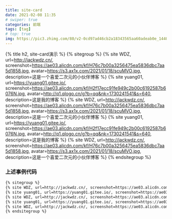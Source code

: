 ```yaml
---
title: site-card
date: 2021-02-08 11:35
# swiper: true
categories: 前端
tags: [tag]
# top: true
img: https://pic3.zhimg.com/80/v2-0cd97ad46cb2a18343565aa60adeab0e_1440w.jpg
---
```

{% title h2, site-card演示 %}
{% sitegroup %}
{% site WDZ, url=http://jackwdz.cn/, screenshot=https://ae03.alicdn.com/kf/H76c7b00a3256475ea5836dbc7aa5d1858.jpg, avatar=https://s3.ax1x.com/2021/01/18/scuMVO.jpg, description=这是一个喜爱二次元的小伙伴博客 %}
{% site yuang01, url=https://yuang01.gitee.io/, screenshot=https://ae03.alicdn.com/kf/H2f17ecc91fe949c2b00c6192587b6076N.jpg, avatar=http://q1.qlogo.cn/g?b=qq&nk=1730241541&s=640, description=这是我的博客 %}
{% site WDZ, url=http://jackwdz.cn/, screenshot=https://ae03.alicdn.com/kf/H76c7b00a3256475ea5836dbc7aa5d1858.jpg, avatar=https://s3.ax1x.com/2021/01/18/scuMVO.jpg, description=这是一个喜爱二次元的小伙伴博客 %}
{% site yuang01, url=https://yuang01.gitee.io/, screenshot=https://ae03.alicdn.com/kf/H2f17ecc91fe949c2b00c6192587b6076N.jpg, avatar=http://q1.qlogo.cn/g?b=qq&nk=1730241541&s=640, description=这是我的博客 %}
{% site WDZ, url=http://jackwdz.cn/, screenshot=https://ae03.alicdn.com/kf/H76c7b00a3256475ea5836dbc7aa5d1858.jpg, avatar=https://s3.ax1x.com/2021/01/18/scuMVO.jpg, description=这是一个喜爱二次元的小伙伴博客 %}
{% endsitegroup %}
### 上述事例代码
```bash
{% sitegroup %}
{% site WDZ, url=http://jackwdz.cn/, screenshot=https://ae03.alicdn.com/kf/H76c7b00a3256475ea5836dbc7aa5d1858.jpg, avatar=https://s3.ax1x.com/2021/01/18/scuMVO.jpg, description=这是一个喜爱二次元的小伙伴博客 %}
{% site yuang01, url=https://yuang01.gitee.io/, screenshot=https://ae03.alicdn.com/kf/H2f17ecc91fe949c2b00c6192587b6076N.jpg, avatar=http://q1.qlogo.cn/g?b=qq&nk=1730241541&s=640, description=这是我的博客 %}
{% site WDZ, url=http://jackwdz.cn/, screenshot=https://ae03.alicdn.com/kf/H76c7b00a3256475ea5836dbc7aa5d1858.jpg, avatar=https://s3.ax1x.com/2021/01/18/scuMVO.jpg, description=这是一个喜爱二次元的小伙伴博客 %}
{% site yuang01, url=https://yuang01.gitee.io/, screenshot=https://ae03.alicdn.com/kf/H2f17ecc91fe949c2b00c6192587b6076N.jpg, avatar=http://q1.qlogo.cn/g?b=qq&nk=1730241541&s=640, description=这是我的博客 %}
{% site WDZ, url=http://jackwdz.cn/, screenshot=https://ae03.alicdn.com/kf/H76c7b00a3256475ea5836dbc7aa5d1858.jpg, avatar=https://s3.ax1x.com/2021/01/18/scuMVO.jpg, description=这是一个喜爱二次元的小伙伴博客 %}
{% endsitegroup %}
```